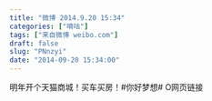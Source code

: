 ```yaml
---
title: "微博 2014.9.20 15:34"
categories: ["嘀咕"]
tags: ["来自微博 weibo.com"]
draft: false
slug: "PNnzyi"
date: "2014-09-20 15:34:00"
---
```


<p>明年开个天猫商城！买车买房！#你好梦想# O网页链接 ​​​​</p>
